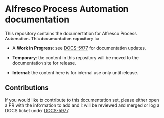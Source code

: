 # Alfresco Process Automation documentation

This repository contains the documentation for Alfresco Process Automation. This documentation repository is: 

* A **Work in Progress**: see [DOCS-5977](https://issues.alfresco.com/jira/browse/DOCS-5977) for documentation updates. 

* **Temporary**: the content in this repository will be moved to the documentation site for release. 

* **Internal**: the content here is for internal use only until release. 

## Contributions

If you would like to contribute to this documentation set, please either open a PR with the information to add and it will be reviewed and merged or log a DOCS ticket under [DOCS-5977](https://issues.alfresco.com/jira/browse/DOCS-5977). 
